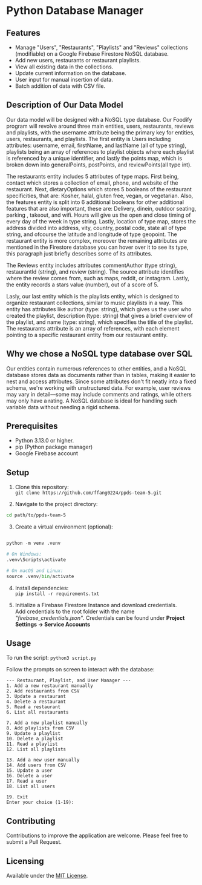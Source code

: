 # Python Database Manager

## Features

- Manage "Users", "Restaurants", "Playlists" and "Reviews" collections (modifiable) on a Google Firebase Firestore NoSQL database.
- Add new users, restaurants or restaurant playlists.
- View all existing data in the collections.
- Update current information on the database.
- User input for manual insertion of data.
- Batch addition of data with CSV file.

## Description of Our Data Model

Our data model will be designed with a NoSQL type database. Our Foodify program will revolve around three main entities, users, restaurants, reviews and playlists, with the username attribute being the primary key for entities, users, restaurants, and playlists. The first entity is Users including attributes: username, email, firstName, and lastName (all of type string), playlists being an array of references to playlist objects where each playlist is referenced by a unique identifier, and lastly the points map, which is broken down into generalPoints, postPoints, and reviewPoints(all type int).

The restaurants entity includes 5 attributes of type maps. First being, contact which stores a collection of email, phone, and website of the restaurant. Next, dietaryOptions which stores 5 booleans of the restaurant specificities, that are: Kosher, halal, gluten free, vegan, or vegetarian. Also, the features entity is split into 6 additional booleans for other additional features that are also important, these are: Delivery, dinein, outdoor seating, parking , takeout, and wifi. Hours will give us the open and close timing of every day of the week in type string. Lastly, location of type map, stores the address divided into address, vity, country, postal code, state all of type string, and ofcourse the latitude and longitude of type geopoint. The restaurant entity is more complex, moreover the remaining attributes are mentioned in the Firestore database you can hover over it to see its type, this paragraph just briefly describes some of its attributes. 

The Reviews entity includes attributes commentAuthor (type string), restaurantId (string), and review (string). The source attribute identifies where the review comes from, such as maps, reddit, or instagram. Lastly, the entity records a stars value (number), out of a score of 5.

Lasly, our last entity which is the playlists entity, which is designed to organize restaurant collections, similar to music playlists in a way. This entity has attributes like author  (type: string), which gives us the user who created the playlist, description  (type: string) that gives a brief overview of the playlist, and name  (type: string), which specifies the title of the playlist. The restaurants attribute is an array of references, with each element pointing to a specific restaurant entity from our restaurant entity. 

## Why we chose a NoSQL type database over SQL

Our entities contain numerous references to other entities, and a NoSQL database stores data as documents rather than in tables, making it easier to nest and access attributes. Since some attributes don't fit neatly into a fixed schema, we're working with unstructured data. For example, user reviews may vary in detail—some may include comments and ratings, while others may only have a rating. A NoSQL database is ideal for handling such variable data without needing a rigid schema.

## Prerequisites

- Python 3.13.0 or higher.
- pip (Python package manager)
- Google Firebase account

## Setup

1. Clone this repository: \
`git clone https://github.com/ffang0224/ppds-team-5.git`

2. Navigate to the project directory:

```bash
cd path/to/ppds-team-5
```

3. Create a virtual environment (optional):

```python

python -m venv .venv

# On Windows:
.venv\Scripts\activate

# On macOS and Linux:
source .venv/bin/activate

```

4. Install dependencies: \
`pip install -r requirements.txt`

5. Initialize a Firebase Firestore Instance and download credentials. \
Add credentials to the root folder with the name *"firebase_credentials.json"*. Credentials can be found under **Project Settings -> Service Accounts**

## Usage

To run the script:
`python3 script.py`

Follow the prompts on screen to interact with the database:

```none
--- Restaurant, Playlist, and User Manager ---
1. Add a new restaurant manually
2. Add restaurants from CSV
3. Update a restaurant
4. Delete a restaurant
5. Read a restaurant
6. List all restaurants

7. Add a new playlist manually
8. Add playlists from CSV
9. Update a playlist
10. Delete a playlist
11. Read a playlist
12. List all playlists

13. Add a new user manually
14. Add users from CSV
15. Update a user
16. Delete a user
17. Read a user
18. List all users

19. Exit
Enter your choice (1-19):
```

## Contributing

Contributions to improve the application are welcome. Please feel free to submit a Pull Request.

## Licensing

Available under the [MIT License](https://opensource.org/license/mit).
